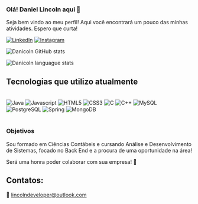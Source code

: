 ### Olá! Daniel Lincoln aqui 👋

Seja bem vindo ao meu perfil! Aqui você encontrará um pouco das minhas atividades. Espero que curta!

[![LinkedIn](https://img.shields.io/badge/LinkedIn-0077B5?style=for-the-badge&logo=linkedin&logoColor=white)](https://www.linkedin.com/in/daniellincolndev/)
[![Instagram](https://img.shields.io/badge/Instagram-E4405F?style=for-the-badge&logo=instagram&logoColor=white)](https://www.instagram.com/lincolndeveloper/)

![Danicoln GitHub stats](https://github-readme-stats.vercel.app/api?username=danicoln&show_icons=true&theme=dark)

![Danicoln languague stats](https://github-readme-stats.vercel.app/api/top-langs/?username=danicoln&layout=compact)

## Tecnologias que utilizo atualmente

<div style="display: inline_block"><br/>
  <img align="center" alt="Java" src="https://img.shields.io/badge/Java-ED8B00?style=for-the-badge&logo=java&logoColor=white" />
  <img align="center" alt="Javascript" src="https://img.shields.io/badge/JavaScript-F7DF1E?style=for-the-badge&logo=javascript&logoColor=black" />
  <img align="center" alt="HTML5" src="https://img.shields.io/badge/HTML5-E34F26?style=for-the-badge&logo=html5&logoColor=white" />
  <img align="center" alt="CSS3" src="https://img.shields.io/badge/CSS3-1572B6?style=for-the-badge&logo=css3&logoColor=white" />
   <img align="center" alt="C" src="https://img.shields.io/badge/C-00599C?style=for-the-badge&logo=c&logoColor=white" />
    <img align="center" alt="C++" src="https://img.shields.io/badge/C%2B%2B-00599C?style=for-the-badge&logo=c%2B%2B&logoColor=white" />
   <img align="center" alt="MySQL" src="https://img.shields.io/badge/MySQL-00000F?style=for-the-badge&logo=mysql&logoColor=white" />
  <img align="center" alt="PostgreSQL" src="https://img.shields.io/badge/PostgreSQL-316192?style=for-the-badge&logo=postgresql&logoColor=white" />
   <img align="center" alt="Spring" src="https://img.shields.io/badge/Spring-6DB33F?style=for-the-badge&logo=spring&logoColor=white" />
  <img align="center" alt="MongoDB" src="https://img.shields.io/badge/MongoDB-4EA94B?style=for-the-badge&logo=mongodb&logoColor=white" />
  </div><br/>
  
  ### Objetivos
  Sou formado em Ciências Contábeis e cursando Análise e Desenvolvimento de Sistemas, focado no Back End e a procura de uma oportunidade na área!
 
  Será uma honra poder colaborar com sua empresa! 🤝
  
## Contatos:
📧 lincolndeveloper@outlook.com

